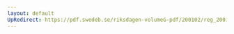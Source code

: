 ```yaml
---
layout: default
UpRedirect: https://pdf.swedeb.se/riksdagen-volumeG-pdf/200102/reg_200102/reg_200102_0116.pdf
---
```


